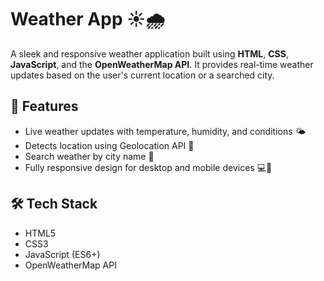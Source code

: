 # Weather App ☀️🌧️

A sleek and responsive weather application built using **HTML**, **CSS**, **JavaScript**, and the **OpenWeatherMap API**. It provides real-time weather updates based on the user's current location or a searched city.

## 🚀 Features
- Live weather updates with temperature, humidity, and conditions 🌤️
- Detects location using Geolocation API 📍
- Search weather by city name 🔎
- Fully responsive design for desktop and mobile devices 💻📱

## 🛠 Tech Stack
- HTML5
- CSS3
- JavaScript (ES6+)
- OpenWeatherMap API

